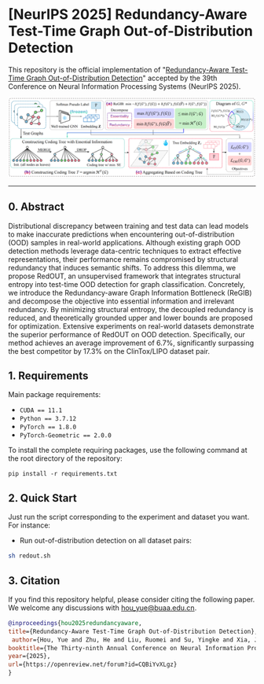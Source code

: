 # [NeurIPS 2025] Redundancy-Aware Test-Time Graph Out-of-Distribution Detection

This repository is the official implementation of "[Redundancy-Aware Test-Time Graph Out-of-Distribution Detection](https://openreview.net/forum?id=CQBiYvXLgz)" accepted by the 39th Conference on Neural Information Processing Systems (NeurIPS 2025).

[![Black Logo](framework.png)](https://openreview.net/forum?id=CQBiYvXLgz)

------

## 0. Abstract

Distributional discrepancy between training and test data can lead models to make inaccurate predictions when encountering out-of-distribution (OOD) samples in real-world applications. Although existing graph OOD detection methods leverage data-centric techniques to extract effective representations, their performance remains compromised by structural redundancy that induces semantic shifts. To address this dilemma, we propose RedOUT, an unsupervised framework that integrates structural entropy into test-time OOD detection for graph classification. Concretely, we introduce the Redundancy-aware Graph Information Bottleneck (ReGIB) and decompose the objective into essential information and irrelevant redundancy. By minimizing structural entropy, the decoupled redundancy is reduced, and theoretically grounded upper and lower bounds are proposed for optimization. Extensive experiments on real-world datasets demonstrate the superior performance of RedOUT on OOD detection. Specifically, our method achieves an average improvement of 6.7\%, significantly surpassing the best competitor by 17.3\% on the ClinTox/LIPO dataset pair.


## 1. Requirements

Main package requirements:

- `CUDA == 11.1`
- `Python == 3.7.12`
- `PyTorch == 1.8.0`
- `PyTorch-Geometric == 2.0.0`

To install the complete requiring packages, use the following command at the root directory of the repository:

```setup
pip install -r requirements.txt
```


## 2. Quick Start
Just run the script corresponding to the experiment and dataset you want. For instance:

* Run out-of-distribution detection on all dataset pairs:
```bash
sh redout.sh
```



## 3. Citation
If you find this repository helpful, please consider citing the following paper. We welcome any discussions with [hou_yue@buaa.edu.cn](mailto:hou_yue@buaa.edu.cn).

```bibtex
@inproceedings{hou2025redundancyaware,
title={Redundancy-Aware Test-Time Graph Out-of-Distribution Detection},
 author={Hou, Yue and Zhu, He and Liu, Ruomei and Su, Yingke and Xia, Jinxiang and Wu, Junran and Xu, Ke},
booktitle={The Thirty-ninth Annual Conference on Neural Information Processing Systems},
year={2025},
url={https://openreview.net/forum?id=CQBiYvXLgz}
}
```
